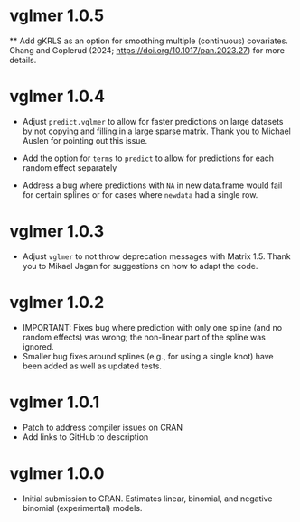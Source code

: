 # vglmer 1.0.5

** Add gKRLS as an option for smoothing multiple (continuous) covariates. Chang and Goplerud (2024; https://doi.org/10.1017/pan.2023.27) for more details.

# vglmer 1.0.4

* Adjust `predict.vglmer` to allow for faster predictions on large datasets by not copying and filling in a large sparse matrix. Thank you to Michael Auslen for pointing out this issue.

* Add the option for `terms` to `predict` to allow for predictions for each random effect separately

* Address a bug where predictions with `NA` in new data.frame would fail for certain splines or for cases where `newdata` had a single row.

# vglmer 1.0.3

* Adjust `vglmer` to not throw deprecation messages with Matrix 1.5. Thank you to Mikael Jagan for suggestions on how to adapt the code.

# vglmer 1.0.2

* IMPORTANT: Fixes bug where prediction with only one spline  (and no random effects) was wrong; the non-linear part of the spline was ignored.
* Smaller bug fixes around splines (e.g., for using a single knot) have been added as well as updated tests.

# vglmer 1.0.1

* Patch to address compiler issues on CRAN
* Add links to GitHub to description

# vglmer 1.0.0

* Initial submission to CRAN. Estimates linear, binomial, and negative binomial (experimental) models.
